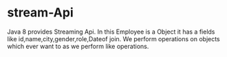 # stream-Api
Java 8 provides Streaming Api.
In this Employee is a Object it has a fields like id,name,city,gender,role,Dateof join.
We perform operations on objects which ever want to as we perform like operations.
